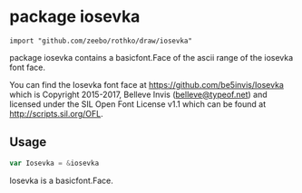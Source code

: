 # package iosevka

`import "github.com/zeebo/rothko/draw/iosevka"`

package iosevka contains a basicfont.Face of the ascii range of the iosevka font
face.

You can find the Iosevka font face at https://github.com/be5invis/Iosevka which
is Copyright 2015-2017, Belleve Invis (belleve@typeof.net) and licensed under
the SIL Open Font License v1.1 which can be found at http://scripts.sil.org/OFL.

## Usage

```go
var Iosevka = &iosevka
```
Iosevka is a basicfont.Face.
